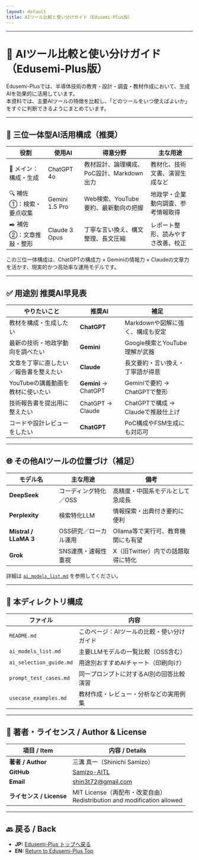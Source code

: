 ```yaml
---
layout: default
title: AIツール比較と使い分けガイド（Edusemi-Plus版）
---
```


---

# 🤖 AIツール比較と使い分けガイド（Edusemi-Plus版）

Edusemi-Plusでは、半導体技術の教育・設計・調査・教材作成において、生成AIを効果的に活用しています。  
本資料では、主要AIツールの特徴を比較し、「どのツールをいつ使えばよいか」をすぐに判断できるようにまとめています。

---

## 🧩 三位一体型AI活用構成（推奨）

| 役割 | 使用AI | 得意分野 | 主な用途 |
|------|--------|----------|-----------|
| 🧠 メイン：構成・生成 | ChatGPT 4o | 教材設計、論理構成、PoC設計、Markdown出力 | 教材化、技術文書、演習生成など |
| 🔍 補佐①：検索・要点収集 | Gemini 1.5 Pro | Web検索、YouTube要約、最新動向の把握 | 地政学・企業動向調査、参考情報取得 |
| ✒️ 補佐②：文章推敲・整形 | Claude 3 Opus | 丁寧な言い換え、構文整理、長文圧縮 | レポート整形、読みやすさ改善、校正 |

この三位一体構成は、ChatGPTの構成力 × Geminiの情報力 × Claudeの文章力 を活かす、現実的かつ高効率な運用モデルです。

---

## ✅ 用途別 推奨AI早見表

| やりたいこと | 推奨AI | 補足 |
|---------------|--------|------|
| 教材を構成・生成したい | **ChatGPT** | Markdownや図解に強く、構成も安定 |
| 最新の技術・地政学動向を調べたい | **Gemini** | Google検索とYouTube理解が武器 |
| 文章を丁寧に直したい／報告書を整えたい | **Claude** | 長文要約・言い換え・丁寧語が得意 |
| YouTubeの講義動画を教材に使いたい | **Gemini** → ChatGPT | Geminiで要約 → ChatGPTで整形 |
| 技術報告書を提出用に整えたい | ChatGPT → Claude | ChatGPTで構成 → Claudeで推敲仕上げ |
| コードや設計レビューをしたい | **ChatGPT** | PoC構成やFSM生成にも対応可 |

---

## 🌐 その他AIツールの位置づけ（補足）

| モデル名 | 主な用途 | 備考 |
|----------|----------|------|
| **DeepSeek** | コーディング特化／OSS | 高精度・中国系モデルとして急成長 |
| **Perplexity** | 検索特化LLM | 情報探索・出典付き要約に便利 |
| **Mistral / LLaMA 3** | OSS研究／ローカル運用 | Ollama等で実行可、教育機関にも有望 |
| **Grok** | SNS連携・速報性重視 | X（旧Twitter）内での話題取得に特化 |

詳細は [`ai_models_list.md`](./ai_models_list.md) を参照してください。

---

## 📁 本ディレクトリ構成

| ファイル | 内容 |
|---------|------|
| `README.md` | このページ：AIツールの比較・使い分けガイド |
| `ai_models_list.md` | 主要LLMモデルの一覧比較（OSS含む） |
| `ai_selection_guide.md` | 用途別おすすめAIチャート（印刷向け） |
| `prompt_test_cases.md` | 同一プロンプトに対するAI別の回答比較演習 |
| `usecase_examples.md` | 教材作成・レビュー・分析などの実用例集 |

---

## 👤 **著者・ライセンス / Author & License**

| **項目 / Item** | **内容 / Details** |
|-----------------|--------------------|
| **著者 / Author** | 三溝 真一（Shinichi Samizo） |
| **GitHub** | [Samizo-AITL](https://github.com/Samizo-AITL) |
| **Email** | [shin3t72@gmail.com](mailto:shin3t72@gmail.com) |
| **ライセンス / License** | MIT License（再配布・改変自由）<br>Redistribution and modification allowed |

---

## 🔙 戻る / Back
- **JP:** [Edusemi-Plus トップへ戻る](https://samizo-aitl.github.io/Edusemi-Plus/index.html)  
- **EN:** [Return to Edusemi-Plus Top](https://samizo-aitl.github.io/Edusemi-Plus/index.html)
